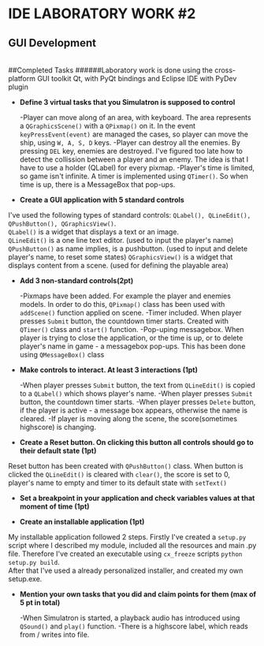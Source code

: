 IDE LABORATORY WORK #2
======================

GUI Development
---------------

<br>
##Completed Tasks
######Laboratory work is done using the cross-platform GUI toolkit Qt, with PyQt bindings and Eclipse IDE with PyDev plugin

   - **Define 3 virtual tasks that you Simulatron is supposed to control**

     -Player can move along of an area, with keyboard.
      The area represents a `QGraphicsScene()` with a `QPixmap()` on it. In the event `keyPressEvent(event)` are managed the cases, so player can move the ship, using `W, A, S, D` keys.
     -Player can destroy all the enemies. 
      By pressing `DEL` key, enemies are destroyed. I've figured too late how to detect the collission between a player and an enemy.
      The idea is that I have to use a holder (QLabel) for every pixmap.
     -Player's time is limited, so game isn't infinite.
      A timer is implemented using `QTimer()`. So when time is up, there is a MessageBox that pop-ups.

   - **Create a GUI application with 5 standard controls**

I've used the following types of standard controls: `QLabel(), QLineEdit(), QPushButton(), QGraphicsView()`.<br>
`QLabel()` is a widget that displays a text or an image. <br>
`QLineEdit()` is a one line text editor. (used to input the player's name)
`QPushButton()` as name implies, is a pushbutton. (used to input and delete player's name, to reset some states)
`QGraphicsView()` is a widget that displays content from a scene. (used for defining the playable area)

   - **Add 3 non-standard controls(2pt)**

     -Pixmaps have been added. For example the player and enemies models. In order to do this, `QPixmap()` class has been used with `addScene()` function applied on scene.
     -Timer included. When player presses `Submit` button, the countdown timer starts. Created with `QTimer()` class and `start()` function.
     -Pop-uping messagebox. When player is trying to close the application, or the time is up, or to delete player's name in game - a messagebox pop-ups. This has been done using `QMessageBox()` class

   - **Make controls to interact. At least 3 interactions (1pt)**

     -When player presses `Submit` button, the text from `QLineEdit()` is copied to a `QLabel()` which shows player's name.
     -When player presses `Submit` button, the countdown timer starts.
     -When player presses `Delete` button, if the player is active - a message box appears, otherwise the name is cleared.
     -If player is moving along the scene, the score(sometimes highscore) is changing.

   - **Create a Reset button. On clicking this button all controls should go to their default state (1pt)**

Reset button has been created with `QPushButton()` class. When button is clicked the `QLineEdit()` is cleared with `clear()`, the score is set to 0, player's name to empty and timer to its default state  with `setText()`

   - **Set a breakpoint in your application and check variables values at that moment of time (1pt)**

   - **Create an installable application (1pt)**

My installable application followed 2 steps. Firstly I've created a `setup.py` script where I described my module, included all the resources and main .py file. Therefore I've created an executable using `cx_freeze` scripts `python setup.py build`. <br>
After that I've used a already personalized installer, and created my own setup.exe.

   - **Mention your own tasks that you did and claim points for them (max of 5 pt in total)**

     -When Simulatron is started, a playback audio has introduced using `QSound()` and `play()` function.
     -There is a highscore label, which reads from / writes into file.


